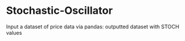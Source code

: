 # Stochastic-Oscillator
Input a dataset of price data via pandas: outputted dataset with STOCH values
